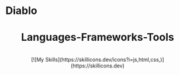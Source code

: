 # Diablo

<h1 align="center"> Languages-Frameworks-Tools</h1>
<br/>
<div align="center">  
  [![My Skills](https://skillicons.dev/icons?i=js,html,css,)](https://skillicons.dev)
</div>

